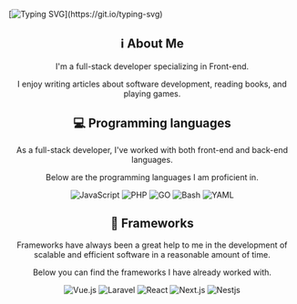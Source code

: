 [![Typing SVG](https://readme-typing-svg.herokuapp.com?font=Orbitron&size=30&duration=2500&pause=1000&color=0CFF1A&background=000000&center=true&vCenter=true&random=false&width=900&height=75&lines=Hi%2C+my+name+is+William.;This+is+my+GitHub+profile.)](https://git.io/typing-svg)

<div align="center">
    <h2>ℹ️ About Me</h2>
    <p>I'm a full-stack developer specializing in Front-end.</p>
    <p>I enjoy writing articles about software development, reading books, and playing games.</p>
</div>

<div align="center">
    <h2>💻 Programming languages</h2>
    <p>As a full-stack developer, I've worked with both front-end and back-end languages.</p>
    <p>Below are the programming languages I am proficient in.</p>
    <img alt="JavaScript" src="https://img.shields.io/badge/JavaScript-%20?style=for-the-badge&logo=javascript&logoColor=black&color=%23f5de1c">
    <img alt="PHP" src="https://img.shields.io/badge/PHP-%20?style=for-the-badge&logo=php&logoColor=black&color=%233678ac">
    <img alt="GO" src="https://img.shields.io/badge/GO-%20?style=for-the-badge&logo=go&logoColor=white&color=%2302aed6">
    <img alt="Bash" src="https://img.shields.io/badge/BASH-%20?style=for-the-badge&logo=gnubash&logoColor=white&color=%234caa26">
    <img alt="YAML" src="https://img.shields.io/badge/YAML-%20?style=for-the-badge&logo=yaml&logoColor=white&color=black">
</div>

<div align="center">
    <h2>🔧 Frameworks</h2>
    <p>Frameworks have always been a great help to me in the development of scalable and efficient software in a reasonable amount of time.</p>
    <p>Below you can find the frameworks I have already worked with.</p>
    <img alt="Vue.js" src="https://img.shields.io/badge/Vue.js-%20?style=for-the-badge&logo=vuedotjs&logoColor=%2342b982&color=%23324a5c">
    <img alt="Laravel" src="https://img.shields.io/badge/Laravel-%20?style=ffor-the-badge&logo=Laravel&logoColor=white&color=%23f33a2e">
    <img alt="React" src="https://img.shields.io/badge/React-%20?style=for-the-badge&logo=react&logoColor=white&color=%2362dafc">
    <img alt="Next.js" src="https://img.shields.io/badge/Next.js-%20?style=for-the-badge&logo=nextdotjs&logoColor=white&color=black">
    <img alt="Nestjs" src="https://img.shields.io/badge/Nestjs-%20?style=for-the-badge&logo=nestjs&logoColor=white&color=%23ea285d">
</div>
